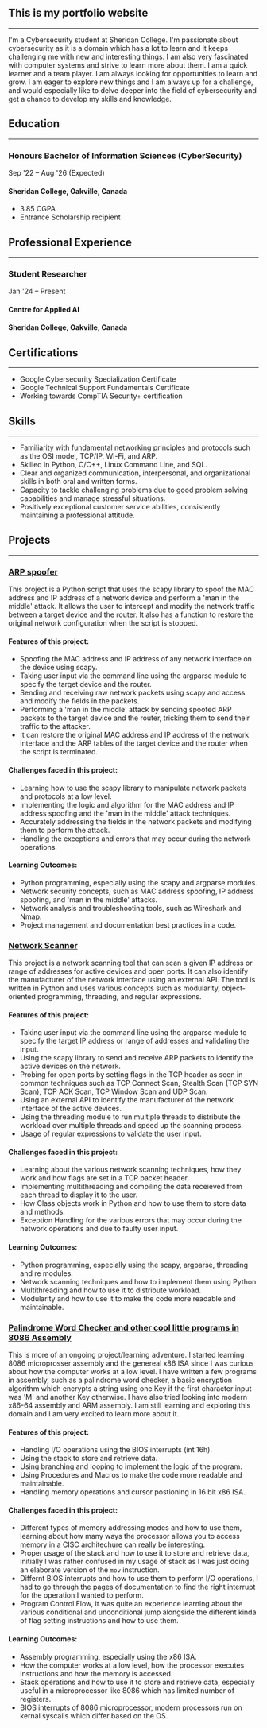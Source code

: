 ## This is my portfolio website
* * *
I'm a Cybersecurity student at Sheridan College. I'm passionate about cybersecurity as it is a domain which has a lot to learn and it keeps challenging me with new and interesting things. I am also very fascinated with computer systems and strive to learn more about them. I am a quick learner and a team player. I am always looking for opportunities to learn and grow. I am eager to explore new things and I am always up for a challenge, and would especially like to delve deeper into the field of cybersecurity and get a chance to develop my skills and knowledge.


## Education
* * *
### Honours Bachelor of Information Sciences (CyberSecurity)
  Sep '22 – Aug '26 (Expected) 
#### Sheridan College, Oakville, Canada
* 3.85 CGPA
* Entrance Scholarship recipient


## Professional Experience
* * *
### Student Researcher
  Jan '24 – Present
#### Centre for Applied AI
#### Sheridan College, Oakville, Canada 


## Certifications
* * *
* Google Cybersecurity Specialization Certificate
* Google Technical Support Fundamentals Certificate
* Working towards CompTIA Security+ certification


## Skills
* * *
* Familiarity with fundamental networking principles and protocols such as the OSI model, TCP/IP, Wi-Fi, and ARP.
* Skilled in Python, C/C++, Linux Command Line, and SQL.
* Clear and organized communication, interpersonal, and organizational skills in both oral and written forms.
* Capacity to tackle challenging problems due to good problem solving capabilities and manage stressful situations.
* Positively exceptional customer service abilities, consistently maintaining a professional attitude.


## Projects
* * *
### [ARP spoofer](https://github.com/PrajwalNa/Spoofer)
This project is a Python script that uses the scapy library to spoof the MAC address and IP address of a network device and perform a 'man in the middle' attack. It allows the user to intercept and modify the network traffic between a target device and the router. It also has a function to restore the original network configuration when the script is stopped.

#### Features of this project:
* Spoofing the MAC address and IP address of any network interface on the device using scapy.
* Taking user input via the command line using the argparse module to specify the target device and the router.
* Sending and receiving raw network packets using scapy and access and modify the fields in the packets.
* Performing a 'man in the middle' attack by sending spoofed ARP packets to the target device and the router, tricking them to send their traffic to the attacker.
* It can restore the original MAC address and IP address of the network interface and the ARP tables of the target device and the router when the script is terminated.

#### Challenges faced in this project:
* Learning how to use the scapy library to manipulate network packets and protocols at a low level.
* Implementing the logic and algorithm for the MAC address and IP address spoofing and the 'man in the middle' attack techniques.
* Accurately addressing the fields in the network packets and modifying them to perform the attack.
* Handling the exceptions and errors that may occur during the network operations.

#### Learning Outcomes:
* Python programming, especially using the scapy and argparse modules.
* Network security concepts, such as MAC address spoofing, IP address spoofing, and 'man in the middle' attacks.
* Network analysis and troubleshooting tools, such as Wireshark and Nmap.
* Project management and documentation best practices in a code.


### [Network Scanner](https://github.com/PrajwalNa/NetScanner)
This project is a network scanning tool that can scan a given IP address or range of addresses for active devices and open ports. It can also identify the manufacturer of the network interface using an external API. The tool is written in Python and uses various concepts such as modularity, object-oriented programming, threading, and regular expressions.

#### Features of this project:
* Taking user input via the command line using the argparse module to specify the target IP address or range of addresses and validating the input.
* Using the scapy library to send and receive ARP packets to identify the active devices on the network.
* Probing for open ports by setting flags in the TCP header as seen in common techniques such as TCP Connect Scan, Stealth Scan (TCP SYN Scan), TCP ACK Scan, TCP Window Scan and UDP Scan.
* Using an external API to identify the manufacturer of the network interface of the active devices.
* Using the threading module to run multiple threads to distribute the workload over multiple threads and speed up the scanning process.
* Usage of regular expressions to validate the user input.

#### Challenges faced in this project:
* Learning about the various network scanning techniques, how they work and how flags are set in a TCP packet header.
* Implementing multithreading and compiling the data receieved from each thread to display it to the user.
* How Class objects work in Python and how to use them to store data and methods.
* Exception Handling for the various errors that may occur during the network operations and due to faulty user input.

#### Learning Outcomes:
* Python programming, especially using the scapy, argparse, threading and re modules.
* Network scanning techniques and how to implement them using Python.
* Multithreading and how to use it to distribute workload.
* Modularity and how to use it to make the code more readable and maintainable.


### [Palindrome Word Checker and other cool little programs in 8086 Assembly](https://github.com/PrajwalNa/ASM)
This is more of an ongoing project/learning adventure. I started learning 8086 microprosser assembly and the genereal x86 ISA since I was curious about how the computer works at a low level. I have written a few programs in assembly, such as a palindrome word checker, a basic encryption algorithm which encrypts a string using one Key if the first character input was 'M' and another Key otherwise. I have also tried looking into modern x86-64 assembly and ARM assembly. I am still learning and exploring this domain and I am very excited to learn more about it.

#### Features of this project:
* Handling I/O operations using the BIOS interrupts (int 16h).
* Using the stack to store and retrieve data.
* Using branching and looping to implement the logic of the program.
* Using Procedures and Macros to make the code more readable and maintainable.
* Handling memory operations and cursor postioning in 16 bit x86 ISA.

#### Challenges faced in this project:
* Different types of memory addressing modes and how to use them, learning about how many ways the processor allows you to access memory in a CISC architechure can really be interesting.
* Proper usage of the stack and how to use it to store and retrieve data, initially I was rather confused in my usage of stack as I was just doing an elaborate version of the `mov` instruction.
* Differnt BIOS interrupts and how to use them to perform I/O operations, I had to go through the pages of documentation to find the right interrupt for the operation I wanted to perform.
* Program Control Flow, it was quite an experience learning about the various conditional and unconditional jump alongside the different kinda of flag setting instructions and how to use them.

#### Learning Outcomes:
* Assembly programming, especially using the x86 ISA.
* How the computer works at a low level, how the processor executes instructions and how the memory is accessed.
* Stack operations and how to use it to store and retrieve data, especially useful in a microprocessor like 8086 which has limited number of registers.
* BIOS interrupts of 8086 microprocessor, modern processors run on kernal syscalls which differ based on the OS.